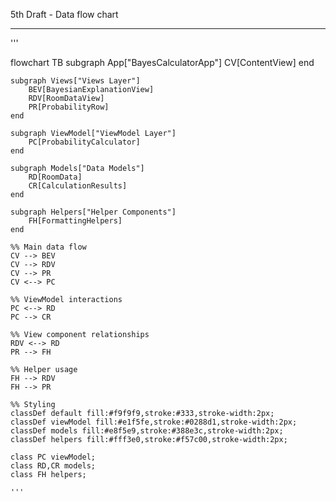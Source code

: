 5th Draft - Data flow chart

- - - -

'''

flowchart TB
    subgraph App["BayesCalculatorApp"]
        CV[ContentView]
    end

    subgraph Views["Views Layer"]
        BEV[BayesianExplanationView]
        RDV[RoomDataView]
        PR[ProbabilityRow]
    end

    subgraph ViewModel["ViewModel Layer"]
        PC[ProbabilityCalculator]
    end

    subgraph Models["Data Models"]
        RD[RoomData]
        CR[CalculationResults]
    end

    subgraph Helpers["Helper Components"]
        FH[FormattingHelpers]
    end

    %% Main data flow
    CV --> BEV
    CV --> RDV
    CV --> PR
    CV <--> PC
    
    %% ViewModel interactions
    PC <--> RD
    PC --> CR
    
    %% View component relationships
    RDV <--> RD
    PR --> FH
    
    %% Helper usage
    FH --> RDV
    FH --> PR

    %% Styling
    classDef default fill:#f9f9f9,stroke:#333,stroke-width:2px;
    classDef viewModel fill:#e1f5fe,stroke:#0288d1,stroke-width:2px;
    classDef models fill:#e8f5e9,stroke:#388e3c,stroke-width:2px;
    classDef helpers fill:#fff3e0,stroke:#f57c00,stroke-width:2px;
    
    class PC viewModel;
    class RD,CR models;
    class FH helpers;

    '''
